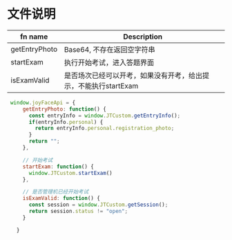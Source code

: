 # 文件说明
| fn name                   | Description          |
| --------------------- | -------------------|
| getEntryPhoto | Base64, 不存在返回空字符串 |
| startExam | 执行开始考试，进入答题界面             |
| isExamValid | 是否场次已经可以开考，如果没有开考，给出提示，不能执行startExam             |
 ```js
  window.joyFaceApi = {
      getEntryPhoto: function() {
        const entryInfo = window.JTCustom.getEntryInfo();
        if(entryInfo.personal) {
          return entryInfo.personal.registration_photo;
        }
        return "";
      },

      // 开始考试
      startExam: function() {
        window.JTCustom.startExam()
      },

      // 是否管理机已经开始考试
      isExamValid: function() {
        const session = window.JTCustom.getSession();
        return session.status != "open";
      }

    }
 ```